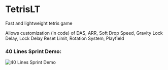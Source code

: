 # TetrisLT

Fast and lightweight tetris game

Allows customization (in code) of DAS, ARR, Soft Drop Speed, Gravity Lock Delay, Lock Delay Reset Limit, Rotation System, Playfield

### 40 Lines Sprint Demo:
![40 Lines Sprint Demo](https://github.com/tenick/TetrisLT/blob/master/res/40LSprintDemo.gif)
